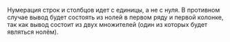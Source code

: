 Нумерация строк и столбцов идет с единицы, a не с нуля. В противном случае вывод будет состоять из нолей в первом ряду и первой колонке, 
так как вывод состоит из двух множителей (один из которых будет являться нолём).
